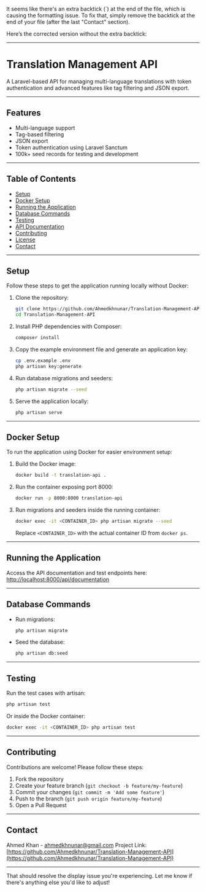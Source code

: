 It seems like there's an extra backtick (\`) at the end of the file, which is causing the formatting issue. To fix that, simply remove the backtick at the end of your file (after the last "Contact" section).

Here’s the corrected version without the extra backtick:

---

# Translation Management API

A Laravel-based API for managing multi-language translations with token authentication and advanced features like tag filtering and JSON export.

---

## Features

* Multi-language support
* Tag-based filtering
* JSON export
* Token authentication using Laravel Sanctum
* 100k+ seed records for testing and development

---

## Table of Contents

* [Setup](#setup)
* [Docker Setup](#docker-setup)
* [Running the Application](#running-the-application)
* [Database Commands](#database-commands)
* [Testing](#testing)
* [API Documentation](#api-documentation)
* [Contributing](#contributing)
* [License](#license)
* [Contact](#contact)

---

## Setup

Follow these steps to get the application running locally without Docker:

1. Clone the repository:

   ```bash
   git clone https://github.com/Ahmedkhnunar/Translation-Management-API.git
   cd Translation-Management-API
   ```

2. Install PHP dependencies with Composer:

   ```bash
   composer install
   ```

3. Copy the example environment file and generate an application key:

   ```bash
   cp .env.example .env
   php artisan key:generate
   ```

4. Run database migrations and seeders:

   ```bash
   php artisan migrate --seed
   ```

5. Serve the application locally:

   ```bash
   php artisan serve
   ```

---

## Docker Setup

To run the application using Docker for easier environment setup:

1. Build the Docker image:

   ```bash
   docker build -t translation-api .
   ```

2. Run the container exposing port 8000:

   ```bash
   docker run -p 8000:8000 translation-api
   ```

3. Run migrations and seeders inside the running container:

   ```bash
   docker exec -it <CONTAINER_ID> php artisan migrate --seed
   ```

   Replace `<CONTAINER_ID>` with the actual container ID from `docker ps`.

---

## Running the Application

Access the API documentation and test endpoints here:
[http://localhost:8000/api/documentation](http://localhost:8000/api/documentation)

---

## Database Commands

* Run migrations:

  ```bash
  php artisan migrate
  ```

* Seed the database:

  ```bash
  php artisan db:seed
  ```

---

## Testing

Run the test cases with artisan:

```bash
php artisan test
```

Or inside the Docker container:

```bash
docker exec -it <CONTAINER_ID> php artisan test
```

---

## Contributing

Contributions are welcome! Please follow these steps:

1. Fork the repository
2. Create your feature branch (`git checkout -b feature/my-feature`)
3. Commit your changes (`git commit -m 'Add some feature'`)
4. Push to the branch (`git push origin feature/my-feature`)
5. Open a Pull Request

---

## Contact

Ahmed Khan - [ahmedkhnunar@gmail.com](mailto:ahmedkhnunar@gmail.com)
Project Link: [https://github.com/Ahmedkhnunar/Translation-Management-API](https://github.com/Ahmedkhnunar/Translation-Management-API)

---

That should resolve the display issue you're experiencing. Let me know if there's anything else you'd like to adjust!
